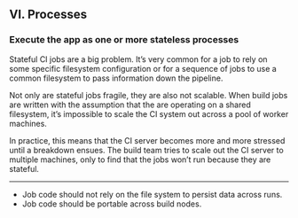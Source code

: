 ## VI. Processes

### Execute the app as one or more stateless processes

Stateful CI jobs are a big problem. 
It’s very common for a job to rely on some specific filesystem configuration
or for a sequence of jobs to use a common filesystem to pass information down the pipeline.

Not only are stateful jobs fragile, they are also not scalable. When build jobs are written with the 
assumption that the are operating on a shared filesystem, it’s impossible to scale the CI system out across a 
pool of worker machines. 

In practice, this means that the CI server becomes more and more stressed until a 
breakdown ensues. The build team tries to scale out the CI server to multiple machines, only to find that the 
jobs won’t run because they are stateful.

---

<ul class="fa-ul">
    <li>
        <i class="fa-li fa fa-2x fa-check-square"></i>
        <span>Job code should not rely on the file system to persist data across runs.</span>
    </li>
    <li>
        <i class="fa-li fa fa-2x fa-check-square"></i>
        <span>Job code should be portable across build nodes.</span>
    </li>
</ul>
